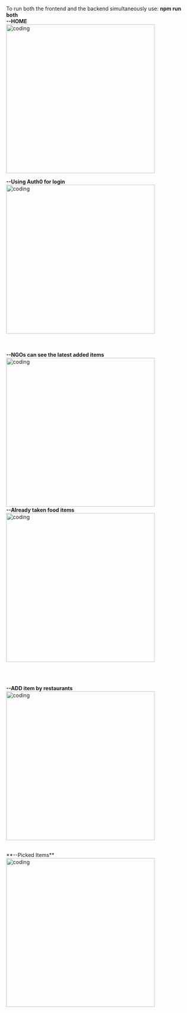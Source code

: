 To run both the frontend and the backend simultaneously use: **npm run both**<br>
**--HOME**<br>
<img  alt="coding" width="400"  src="https://github.com/user-attachments/assets/4598f13d-d530-4296-a30b-7e16e4d0348b">

**--Using Auth0 for login**<br>
<img  alt="coding" width="400"  src="https://github.com/user-attachments/assets/e8e5cf00-3058-4ac1-bee6-2372a519b2a0">

<br><br>
**--NGOs can see the latest added items**<br>
<img  alt="coding" width="400"  src="https://github.com/user-attachments/assets/a97aec0f-2d0b-4b7e-9cc2-a319574c7419">
<br>
**--Already taken food items**<br>
<img  alt="coding" width="400"  src="https://github.com/user-attachments/assets/c6ff1151-9cf3-475f-ba06-a988a6baa8bf">

<br><br>

**--ADD item by restaurants**<br>
<img  alt="coding" width="400"  src="https://github.com/user-attachments/assets/3173a5f6-9276-4c08-881f-7860ba13436e">

<br>
**--Picked Items** <br>
<img  alt="coding" width="400"  src="https://github.com/user-attachments/assets/1f5ce8a0-d4c6-4cfb-b4cf-8fd790809229">


